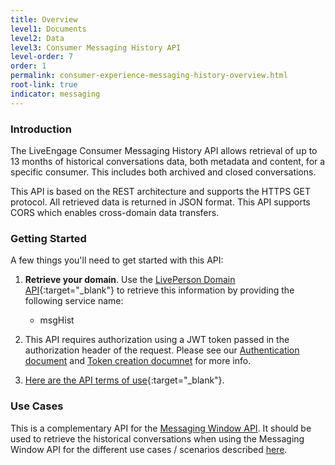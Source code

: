 ```yaml
---
title: Overview
level1: Documents
level2: Data
level3: Consumer Messaging History API
level-order: 7
order: 1
permalink: consumer-experience-messaging-history-overview.html
root-link: true
indicator: messaging
---
```

### Introduction

The LiveEngage Consumer Messaging History API allows retrieval of up to 13 months of historical conversations data, both metadata and content, for a specific consumer. This includes both archived and closed conversations.

This API is based on the REST architecture and supports the HTTPS GET protocol. All retrieved data is returned in JSON format. This API supports CORS which enables cross-domain data transfers.

### Getting Started

A few things you'll need to get started with this API:

1. **Retrieve your domain**. Use the [LivePerson Domain API](agent-domain-domain-api.html){:target="_blank"} to retrieve this information by providing the following service name:

	* msgHist

2. This API requires authorization using a JWT token passed in the authorization header of the request. Please see our [Authentication document](https://developers.liveperson.com/guides-authentication-introduction.html) and [Token creation documnet](https://developers.liveperson.com/consumer-int-getting-started.html) for more info.

3. [Here are the API terms of use](https://www.liveperson.com/policies/apitou){:target="_blank"}.

### Use Cases

This is a complementary API for the [Messaging Window API](https://developers.liveperson.com/consumer-int-overview.html). It should be used to retrieve the historical conversations when using the Messaging Window API for the different use cases / scenarios described [here](https://developers.liveperson.com/consumer-int-overview.html#use-cases).

